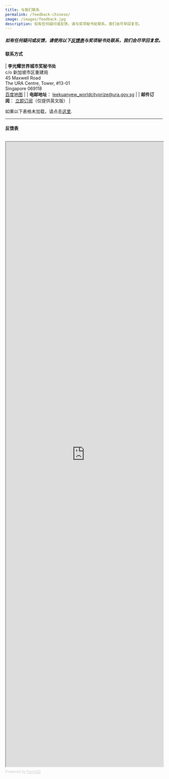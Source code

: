 ```yaml
---
title: 与我们联系
permalink: /feedback-chinese/
image: /images/feedback.jpg
description: 如有任何疑问或反馈，请与奖项秘书处联系，我们会尽早回复您。
---
```


##### 如有任何疑问或反馈，请使用以下[反馈表](#反馈表)与奖项秘书处联系，我们会尽早回复您。

#### **联系方式**

| **李光耀世界城市奖秘书处** <br> c/o 新加坡市区重建局 <br> 45 Maxwell Road <br> The URA Centre, Tower, #13-01 <br> Singapore 069118 <br> [百度地图](https://j.map.baidu.com/91/Y-l) |
| **电邮地址**： [leekuanyew_worldcityprize@ura.gov.sg](mailto://leekuanyew_worldcityprize@ura.gov.sg) |
| **邮件订阅**： [立即订阅](https://lee-kuan-yew-world-city-prize-23882147.hubspotpagebuilder.com/subscribe)（仅提供英文版） |

如果以下表格未加载，请点击[这里](https://form.gov.sg/644203f80a8cbd0011752073).

---

#### **反馈表**

<div style="font-family:'Open Sans', Sans-Serif;font-size:18px;color:#000;opacity:0.9;padding-top:5px;padding-bottom:8px"></div>

<iframe id="iframe" scrolling="no" src="https://form.gov.sg/644203f80a8cbd0011752073" style="width:100%;height:2000px" title="Feedback Form"></iframe>

<div style="font-family:'Open Sans', Sans-Serif;font-size:12px;color:#999;opacity:0.5;padding-top:5px">Powered by <a href="https://form.gov.sg" style="color: #999">FormSG</a></div>
